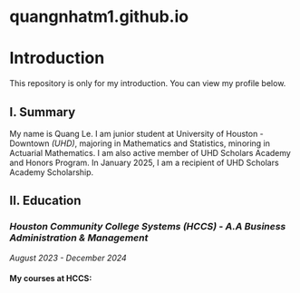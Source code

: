 # quangnhatm1.github.io
# **Introduction**
 
This repository is only for my introduction. You can view my profile below. 

## **I. Summary**
My name is Quang Le. I am junior student at University of Houston - Downtown *(UHD)*, majoring in Mathematics and Statistics, minoring in Actuarial Mathematics. 
I am also active member of UHD Scholars Academy and Honors Program. In January 2025, I am a recipient of UHD Scholars Academy Scholarship. 
## **II. Education**
### *Houston Community College Systems (HCCS)* - *A.A Business Administration & Management* 
*August 2023 - December 2024*
#### **My courses at HCCS:**
